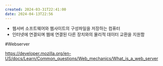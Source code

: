 ```yaml
---
created: 2024-03-31T22:41:00
date: 2024-04-13T22:56
---
```

- 웹서버 소프트웨어와 웹사이트의 구성파일을 저장하는 컴퓨터
- 인터넷에 연결되며 웹에 연결된 다른 장치와의 물리적 데이터 교환을 지원함
 
#Webserver 

https://developer.mozilla.org/en-US/docs/Learn/Common_questions/Web_mechanics/What_is_a_web_server